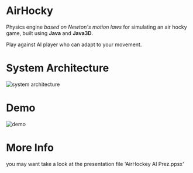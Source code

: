 # AirHocky

Physics engine _based on Newton's motion laws_ for simulating an air hocky game, built using __Java__ and __Java3D__.

Play against AI player who can adapt to your movement.



# System Architecture

![system architecture](https://raw.githubusercontent.com/bhlshrf/AirHocky/master/sysArc.jpg)



# Demo

![demo](https://raw.githubusercontent.com/bhlshrf/AirHocky/master/demo.gif)



# More Info

 you may want take a look at the presentation file 'AirHockey AI Prez.ppsx'



 
